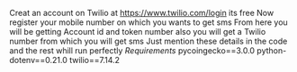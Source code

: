 Creat an account on Twilio at https://www.twilio.com/login its free
Now register your mobile number on which you wants to get sms
From here you will be getting Account id and token number also you will get a Twilio number from which you will get sms
Just mention these details in the code and the rest whill run perfectly 
*Requirements*
pycoingecko==3.0.0
python-dotenv==0.21.0
twilio==7.14.2
